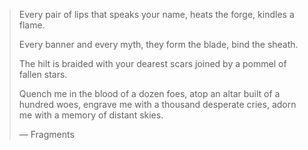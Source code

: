 > Every pair of lips that speaks your name,
> heats the forge, kindles a flame.
> 
> Every banner and every myth,
> they form the blade, bind the sheath.
> 
> The hilt is braided with your dearest scars
> joined by a pommel of fallen stars.
> 
> Quench me in the blood of a dozen foes,
> atop an altar built of a hundred woes,
> engrave me with a thousand desperate cries,
> adorn me with a memory of distant skies.
> 
> 
> — Fragments

